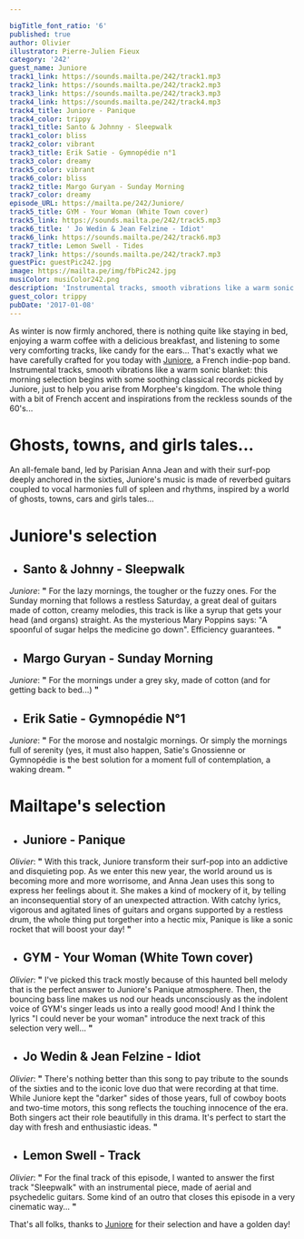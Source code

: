 ```yaml
---

bigTitle_font_ratio: '6'
published: true
author: Olivier
illustrator: Pierre-Julien Fieux
category: '242'
guest_name: Juniore
track1_link: https://sounds.mailta.pe/242/track1.mp3
track2_link: https://sounds.mailta.pe/242/track2.mp3
track3_link: https://sounds.mailta.pe/242/track3.mp3
track4_link: https://sounds.mailta.pe/242/track4.mp3
track4_title: Juniore - Panique
track4_color: trippy
track1_title: Santo & Johnny - Sleepwalk
track1_color: bliss
track2_color: vibrant
track3_title: Erik Satie - Gymnopédie n°1
track3_color: dreamy
track5_color: vibrant
track6_color: bliss
track2_title: Margo Guryan - Sunday Morning
track7_color: dreamy
episode_URL: https://mailta.pe/242/Juniore/
track5_title: GYM - Your Woman (White Town cover)
track5_link: https://sounds.mailta.pe/242/track5.mp3
track6_title: ' Jo Wedin & Jean Felzine - Idiot'
track6_link: https://sounds.mailta.pe/242/track6.mp3
track7_title: Lemon Swell - Tides
track7_link: https://sounds.mailta.pe/242/track7.mp3
guestPic: guestPic242.jpg
image: https://mailta.pe/img/fbPic242.jpg
musiColor: musiColor242.png
description: 'Instrumental tracks, smooth vibrations like a warm sonic blanket: this morning selection begins with some soothing classical records picked by Juniore, just to help you arise from Morphee''s kingdom.'
guest_color: trippy
pubDate: '2017-01-08'
---
```

As winter is now firmly anchored, there is nothing quite like staying in bed, enjoying a warm coffee with a delicious breakfast, and listening to some very comforting tracks, like candy for the ears... That's exactly what we have carefully crafted for you today with [Juniore](https://heyjuniore.bandcamp.com), a French indie-pop band. Instrumental tracks, smooth vibrations like a warm sonic blanket: this morning selection begins with some soothing classical records picked by Juniore, just to help you arise from Morphee's kingdom. The whole thing with a bit of French accent and inspirations from the reckless sounds of the 60's...



# Ghosts, towns, and girls tales...

An all-female band, led by Parisian Anna Jean and with their surf-pop deeply anchored in the sixties, Juniore's music is made of reverbed guitars coupled to vocal harmonies full of spleen and rhythms, inspired by a world of ghosts, towns, cars and girls tales...


# Juniore's selection

+ ## Santo & Johnny - Sleepwalk
_Juniore_: **"** For the lazy mornings, the tougher or the fuzzy ones. For the Sunday morning that follows a restless Saturday, a great deal of guitars made of cotton, creamy melodies, this track is like a syrup that gets your head (and organs) straight. As the mysterious Mary Poppins says: "A spoonful of sugar helps the medicine go down". Efficiency guarantees. **"** 

+ ## Margo Guryan - Sunday Morning
_Juniore_: **"** For the mornings under a grey sky, made of cotton (and for getting back to bed...) **"** 

+ ## Erik Satie - Gymnopédie N°1
_Juniore_: **"** For the morose and nostalgic mornings. Or simply the mornings full of serenity (yes, it must also happen, Satie's Gnossienne or Gymnopédie is the best solution for a moment full of contemplation, a waking dream. **"** 


# Mailtape's selection

+ ## Juniore - Panique
_Olivier_: **"** With this track, Juniore transform their surf-pop into an addictive and disquieting pop. As we enter this new year, the world around us is becoming more and more worrisome, and Anna Jean uses this song to express her feelings about it. She makes a kind of mockery of it, by telling an inconsequential story of an unexpected attraction. With catchy lyrics, vigorous and agitated lines of guitars and organs supported by a restless drum, the whole thing put torgether into a hectic mix, Panique is like a sonic rocket that will boost your day! **"** 

+ ## GYM - Your Woman (White Town cover)
_Olivier_: **"** I've picked this track mostly because of this haunted bell melody that is the perfect answer to Juniore's Panique atmosphere. Then, the bouncing bass line makes us nod our heads unconsciously as the indolent voice of GYM's singer leads us into a really good mood! And I think the lyrics "I could never be your woman" introduce the next track of this selection very well... **"** 

+ ## Jo Wedin & Jean Felzine - Idiot
_Olivier_: **"** There's nothing better than this song to pay tribute to the sounds of the sixties and to the iconic love duo that were recording at that time. While Juniore kept the "darker" sides of those years, full of cowboy boots and two-time motors, this song reflects the touching innocence of the era. Both singers act their role beautifully in this drama. It's perfect to start the day with fresh and enthusiastic ideas. **"** 

+ ## Lemon Swell - Track
_Olivier_: **"** For the final track of this episode, I wanted to answer the first track "Sleepwalk" with an instrumental piece, made of aerial and psychedelic guitars. Some kind of an outro that closes this episode in a very cinematic way... **"** 

That's all folks, thanks to [Juniore](https://heyjuniore.bandcamp.com) for their selection and have a golden day! 
